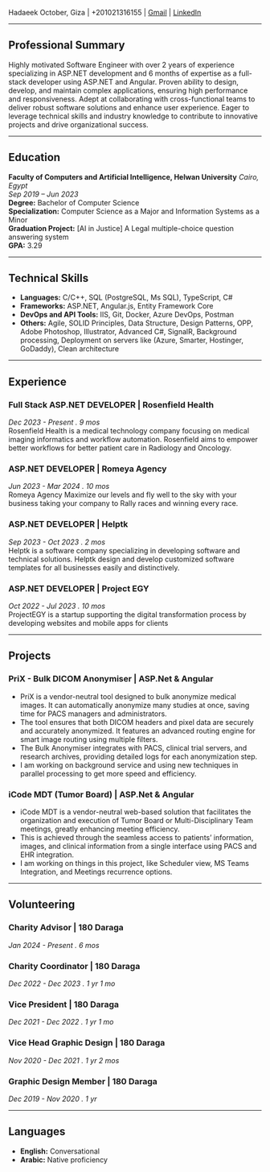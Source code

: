 Hadaeek October, Giza | +201021316155 | [Gmail](mailto:momenmamdouh982@gmail.com) | [LinkedIn](https://www.linkedin.com/in/mo-men-mamdouh-02070319b)

---

## Professional Summary

Highly motivated Software Engineer with over 2 years of experience specializing in ASP.NET development and 6 months of expertise as a full-stack developer using ASP.NET and Angular. Proven ability to design, develop, and maintain complex applications, ensuring high performance and responsiveness. Adept at collaborating with cross-functional teams to deliver robust software solutions and enhance user experience. Eager to leverage technical skills and industry knowledge to contribute to innovative projects and drive organizational success.

---

## Education

**Faculty of Computers and Artificial Intelligence, Helwan University** _Cairo, Egypt_  
_Sep 2019 – Jun 2023_<br>
**Degree:** Bachelor of Computer Science<br>
**Specialization:** Computer Science as a Major and Information Systems as a Minor<br>
**Graduation Project:** [AI in Justice] A Legal multiple-choice question answering system<br>
**GPA:** 3.29<br>

---

## Technical Skills

- **Languages:** C/C++, SQL (PostgreSQL, Ms SQL), TypeScript, C#
- **Frameworks:** ASP.NET, Angular.js, Entity Framework Core
- **DevOps and API Tools:** IIS, Git, Docker, Azure DevOps, Postman
- **Others:** Agile, SOLID Principles, Data Structure, Design Patterns, OPP, Adobe Photoshop, Illustrator, Advanced C#, SignalR, Background processing, Deployment on servers like (Azure, Smarter, Hostinger, GoDaddy), Clean architecture

---

## Experience

### Full Stack ASP.NET DEVELOPER | Rosenfield Health

_Dec 2023 - Present . 9 mos_<br>
Rosenfield Health is a medical technology company focusing on medical imaging informatics and workflow automation. Rosenfield aims to empower better workflows for better patient care in Radiology and Oncology.

### ASP.NET DEVELOPER | Romeya Agency

_Jun 2023 - Mar 2024 . 10 mos_<br>
Romeya Agency Maximize our levels and fly well to the sky with your business taking your company to Rally races and winning every race.

### ASP.NET DEVELOPER | Helptk

_Sep 2023 - Oct 2023 . 2 mos_<br>
Helptk is a software company specializing in developing software and technical solutions. Helptk design and develop customized software templates for all businesses easily and distinctively.

### ASP.NET DEVELOPER | Project EGY

_Oct 2022 - Jul 2023 . 10 mos_<br>
ProjectEGY is a startup supporting the digital transformation process by developing websites and mobile apps for clients

---

## Projects

### PriX - Bulk DICOM Anonymiser | ASP.Net & Angular

- PriX is a vendor-neutral tool designed to bulk anonymize medical images. It can automatically anonymize many studies at once, saving time for PACS managers and administrators.
- The tool ensures that both DICOM headers and pixel data are securely and accurately anonymized. It features an advanced routing engine for smart image routing using multiple filters.
- The Bulk Anonymiser integrates with PACS, clinical trial servers, and research archives, providing detailed logs for each anonymization step.
- I am working on background service and using new techniques in parallel processing to get more speed and efficiency.

### iCode MDT (Tumor Board) | ASP.Net & Angular

- iCode MDT is a vendor-neutral web-based solution that facilitates the organization and execution of Tumor Board or Multi-Disciplinary Team meetings, greatly enhancing meeting efficiency.
- This is achieved through the seamless access to patients’ information, images, and clinical information from a single interface using PACS and EHR integration.
- I am working on things in this project, like Scheduler view, MS Teams Integration, and Meetings recurrence options.

---

## Volunteering

### Charity Advisor | 180 Daraga

_Jan 2024 - Present . 6 mos_

### Charity Coordinator | 180 Daraga

_Dec 2022 - Dec 2023 . 1 yr 1 mo_

### Vice President | 180 Daraga

_Dec 2021 - Dec 2022 . 1 yr 1 mo_

### Vice Head Graphic Design | 180 Daraga

_Nov 2020 - Dec 2021 . 1 yr 2 mos_

### Graphic Design Member | 180 Daraga

_Dec 2019 - Nov 2020 . 1 yr_

---

## Languages

- **English:** Conversational
- **Arabic:** Native proficiency

